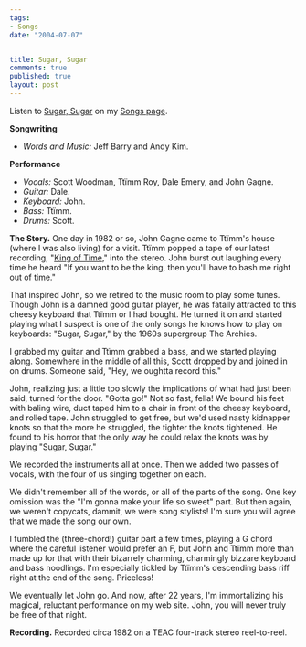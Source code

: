 ```yaml
--- 
tags:
- Songs
date: "2004-07-07"


title: Sugar, Sugar
comments: true
published: true
layout: post
---
```


<p> Listen to <a href="http://dale.emery.name/songs/#sugar-sugar">Sugar, Sugar</a> on my <a href="http://dale.emery.name/songs/">Songs page</a>. </p>
<p>
<strong>Songwriting</strong>
<ul>
<li>
<em>Words and Music:</em> Jeff Barry and Andy Kim.</li>
</ul>
</p>
<p>
<strong>Performance</strong>
<ul>
<li>
<em>Vocals:</em> Scott Woodman, Ttïmm Roy, Dale Emery, and John Gagne.</li>
<li>
<em>Guitar:</em> Dale.</li>
<li>
<em>Keyboard:</em> John.</li>
<li>
<em>Bass:</em> Ttïmm.</li>
<li>
<em>Drums:</em> Scott.</li>
</ul>
</p>
<p>
<strong>The Story.</strong> One day in 1982 or so, John Gagne came to Ttïmm's house (where I was also living) for a visit.  Ttïmm popped a tape of our latest recording, "<a href="http://trot.dale.emery.name/2003/07/king_of_time/">King of Time</a>," into the stereo.  John burst out laughing every time he heard "If you want to be the king, then you'll have to bash me right out of time." </p>
<p> That inspired John, so we retired to the music room to play some tunes.  Though John is a damned good guitar player, he was fatally attracted to this cheesy keyboard that Ttïmm or I had bought.  He turned it on and started playing what I suspect is one of the only songs he knows how to play on keyboards: "Sugar, Sugar," by the 1960s supergroup The Archies. </p>
<p> I grabbed my guitar and Ttïmm grabbed a bass, and we started playing along.  Somewhere in the middle of all this, Scott dropped by and joined in on drums.  Someone said, "Hey, we oughtta record this." </p>
<p> John, realizing just a little too slowly the implications of what had just been said, turned for the door.  "Gotta go!"  Not so fast, fella!  We bound his feet with baling wire, duct taped him to a chair in front of the cheesy keyboard, and rolled tape.  John struggled to get free, but we'd used nasty kidnapper knots so that the more he struggled, the tighter the knots tightened.  He found to his horror that the only way he could relax the knots was by playing "Sugar, Sugar." </p>
<p> We recorded the instruments all at once.  Then we added two passes of vocals, with the four of us singing together on each. </p>
<p> We didn't remember all of the words, or all of the parts of the song.  One key omission was the "I'm gonna make your life so sweet" part.  But then again, we weren't copycats, dammit, we were song stylists!  I'm sure you will agree that we made the song our own. </p>
<p> I fumbled the (three-chord!) guitar part a few times, playing a G chord where the careful listener would prefer an F, but John and Ttïmm more than made up for that with their bizarrely charming, charmingly bizzare keyboard and bass noodlings.  I'm especially tickled by Ttïmm's descending bass riff right at the end of the song.  Priceless! </p>
<p> We eventually let John go.  And now, after 22 years, I'm immortalizing his magical, reluctant performance on my web site.  John, you will never truly be free of that night. </p>
<p>
<strong>Recording.</strong> Recorded circa 1982 on a TEAC four-track stereo reel-to-reel. </p>
